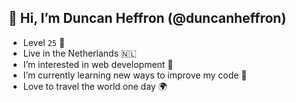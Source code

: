 ## 👋   Hi, I’m Duncan Heffron (@duncanheffron)
- Level `25` 🥳
- Live in the Netherlands 🇳🇱
- I’m interested in web development 👀
- I’m currently learning new ways to improve my code 🌱
- Love to travel the world one day 🌍

<!---
duncanheffron/duncanheffron is a ✨ special ✨ repository because its `README.md` (this file) appears on your GitHub profile.
You can click the Preview link to take a look at your changes.
--->
